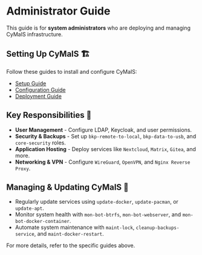 # Administrator Guide

This guide is for **system administrators** who are deploying and managing CyMaIS infrastructure.

## Setting Up CyMaIS 🏗️
Follow these guides to install and configure CyMaIS:
- [Setup Guide](SETUP_GUIDE.md)
- [Configuration Guide](CONFIGURATION.md)
- [Deployment Guide](DEPLOY.md)

## Key Responsibilities 🔧
- **User Management** - Configure LDAP, Keycloak, and user permissions.
- **Security & Backups** - Set up `bkp-remote-to-local`, `bkp-data-to-usb`, and `core-security` roles.
- **Application Hosting** - Deploy services like `Nextcloud`, `Matrix`, `Gitea`, and more.
- **Networking & VPN** - Configure `WireGuard`, `OpenVPN`, and `Nginx Reverse Proxy`.

## Managing & Updating CyMaIS 🔄
- Regularly update services using `update-docker`, `update-pacman`, or `update-apt`.
- Monitor system health with `mon-bot-btrfs`, `mon-bot-webserver`, and `mon-bot-docker-container`.
- Automate system maintenance with `maint-lock`, `cleanup-backups-service`, and `maint-docker-restart`.

For more details, refer to the specific guides above.